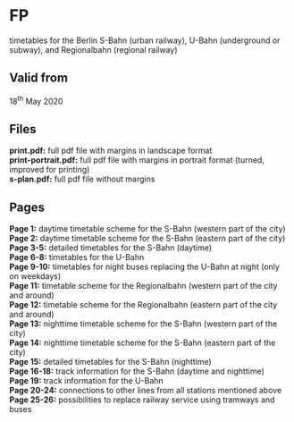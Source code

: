 # FP

timetables for the Berlin S-Bahn (urban railway), U-Bahn (underground or subway), and Regionalbahn (regional railway)

## Valid from

18<sup>th</sup> May 2020

## Files

**print.pdf:** full pdf file with margins in landscape format  
**print-portrait.pdf:** full pdf file with margins in portrait format (turned, improved for printing)  
**s-plan.pdf:** full pdf file without margins

## Pages

**Page 1:** daytime timetable scheme for the S-Bahn (western part of the city)  
**Page 2:** daytime timetable scheme for the S-Bahn (eastern part of the city)  
**Page 3-5:** detailed timetables for the S-Bahn (daytime)  
**Page 6-8:** timetables for the U-Bahn  
**Page 9-10:** timetables for night buses replacing the U-Bahn at night (only on weekdays)  
**Page 11:** timetable scheme for the Regionalbahn (western part of the city and around)  
**Page 12:** timetable scheme for the Regionalbahn (eastern part of the city and around)  
**Page 13:** nighttime timetable scheme for the S-Bahn (western part of the city)  
**Page 14:** nighttime timetable scheme for the S-Bahn (eastern part of the city)  
**Page 15:** detailed timetables for the S-Bahn (nighttime)  
**Page 16-18:** track information for the S-Bahn (daytime and nighttime)  
**Page 19:** track information for the U-Bahn  
**Page 20-24:** connections to other lines from all stations mentioned above  
**Page 25-26:** possibilities to replace railway service using tramways and buses

